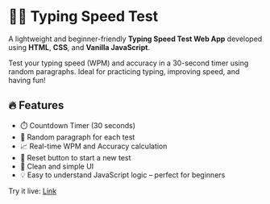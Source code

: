 # 🥷🏻 Typing Speed Test

A lightweight and beginner-friendly **Typing Speed Test Web App** developed using **HTML**, **CSS**, and **Vanilla JavaScript**.

Test your typing speed (WPM) and accuracy in a 30-second timer using random paragraphs. Ideal for practicing typing, improving speed, and having fun!

## 🔥 Features

- ⏱️ Countdown Timer (30 seconds)
- 📃 Random paragraph for each test
- 📈 Real-time WPM and Accuracy calculation
- 🔄 Reset button to start a new test
- 🧠 Clean and simple UI
- 💡 Easy to understand JavaScript logic – perfect for beginners


Try it live: [Link](https://typing-arena.netlify.app/)  
